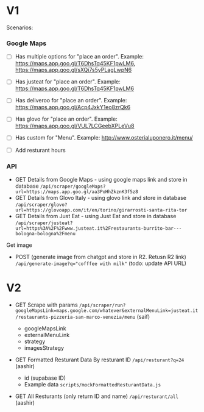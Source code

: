 # V1

Scenarios:

### Google Maps

- [ ] Has multiple options for "place an order". Example: https://maps.app.goo.gl/T6DhsTq45KF1pwLM6, https://maps.app.goo.gl/sXQi7s5yPLagLwpN6
- [ ] Has justeat for "place an order". Example: https://maps.app.goo.gl/T6DhsTq45KF1pwLM6
- [ ] Has deliveroo for "place an order". Example: https://maps.app.goo.gl/Acp4JxkY1eo8zrQk6
- [ ] Has glovo for "place an order". Example: https://maps.app.goo.gl/VUL7LCGeebXPLeVu8

- [ ] Has custom for "Menu". Example: http://www.osterialuponero.it/menu/

- [ ] Add resturant hours

### API

- GET Details from Google Maps - using google maps link and store in database `/api/scraper/googleMaps?url=https://maps.app.goo.gl/aa3PoHhZkznK3f5z8`
- GET Details from Glovo Italy - using glovo link and store in database `/api/scraper/glovo?url=https://glovoapp.com/it/en/torino/girarrosti-santa-rita-tor`
- GET Details from Just Eat - using Just Eat and store in database `/api/scraper/justeat?url=https%3A%2F%2Fwww.justeat.it%2Frestaurants-burrito-bar---bologna-bologna%2Fmenu`

Get image

- POST (generate image from chatgpt and store in R2. Retusn R2 link) `/api/generate-image?q="cofffee with milk"` (todo: update API URL)

# V2

- GET Scrape with params `/api/scraper/run?googleMapsLink=maps.google.com/whatever&externalMenuLink=justeat.it/restaurants-pizzeria-san-marco-venezia/menu` (saif)

  - googleMapsLink
  - externalMenuLink
  - strategy
  - imagesStrategy

- GET Formatted Resturant Data By resturant ID `/api/resturant?q=24` (aashir)

  - id (supabase ID)
  - Example data `scripts/mockFormattedResturantData.js`

- GET All Resturants (only return ID and name) `/api/resturant/all` (aashir)
